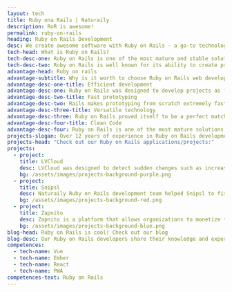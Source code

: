 ```yaml
---
layout: tech
title: Ruby ona Rails | Naturaily
description: RoR is awesome!
permalink: ruby-on-rails
heading: Ruby on Rails Development
desc: We create awesome software with Ruby on Rails - a go-to technology for startups and businesses that require the fastest development possible
tech-head: What is Ruby on Rails?
tech-desc-one: Ruby on Rails is one of the most mature and stable solutions on the market. Even though it was created over 10 years ago, Ruby on Rails still remains as one of the most popular technologies in web development.
tech-desc-two: Ruby on Rails is well known for its ability to create prototypes very fast due to its efficiency in development. That is the reason why for many startups Ruby on Rails is the first choice when it comes to choosing technological stack.
advantage-head: Ruby on rails
advantage-subtitle: Why is it worth to choose Ruby on Rails web development?
advantage-desc-one-title: Efficient development
advantage-desc-one: Ruby on Rails was designed to develop projects as fast as possible. The framework was designed to make developers follow certain standards, what saves you time on decision-making and allows new developers to easily pick up your project’s convection. All in all, Ruby on Rails developers can build a working MVP in a very short time, no kidding!
advantage-desc-two-title: Fast prototyping
advantage-desc-two: Rails makes prototyping from scratch extremely fast and easy. Hundreds of thousands of free libraries, so-called Ruby Gems, are available to you to get your project up and running in no time.
advantage-desc-three-title: Versatile technology
advantage-desc-three: Ruby on Rails proved itself to be a perfect match for many types of applications, it is extremely versatile. Airbnb, Twitch, Shopify, Github, Basecamp, Netflix, Hulu - completely different businesses, united by Ruby on Rails technology. All of them deal with extreme user number and traffic, so don’t worry, your Rails-based application will be very reliable and highly-performant.
advantage-desc-four-title: Clean Code
advantage-desc-four: Ruby on Rails is one of the most mature solutions you can find, it has an active community and great amount of resources. Code written in Ruby is praised by developers because of its clarity and simplicity. It makes working with it much smoother and faster what leads the project to be bug-free and delivered in no time.
projects-slogan: Over 12 years of experience in Ruby on Rails development. We guarantee our products are simply the best. But don’t take our word for it, see for yourself!
projects-head: "Check out our Ruby on Rails applications/projects:"
projects:
  - project:
    title: LVCloud
    desc: LVCloud was designed to detect sudden changes such as increased humidity or worn out cables so that engineers could be informed about a possible malfunction as soon as possible.
    bg: /assets/images/projects-background-purple.png
  - project:
    title: Snipsl
    desc: Naturaily Ruby on Rails development team helped Snipsl to fix and improve their product as well as develop new useful features utilizing newest technology. Snipsl turned to our team to help them build a better product for their loyal users and authors.
    bg: /assets/images/projects-background-red.png
  - project:
    title: Zapnito
    desc: Zapnito is a platform that allows organizations to monetize their professional expertise. In this case study, you will see how Naturaily improved it by helping in taking care of the service.
    bg: /assets/images/projects-background-blue.png
blog-head: Ruby on Rails is cool! Check out our blog
blog-desc: Our Ruby on Rails developers share their knowledge and experience on our blog.
competences:
  - tech-name: Vue
  - tech-name: Ember
  - tech-name: React
  - tech-name: PWA
competences-text: Ruby on Rails
---
```

